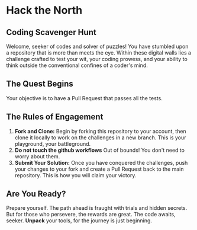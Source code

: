 # Hack the North
## Coding Scavenger Hunt

Welcome, seeker of codes and solver of puzzles! You have stumbled upon a repository that is more than meets the eye. Within these digital walls lies a challenge crafted to test your wit, your coding prowess, and your ability to think outside the conventional confines of a coder's mind.

## The Quest Begins
Your objective is to have a Pull Request that passes all the tests.

## The Rules of Engagement
1. **Fork and Clone:** Begin by forking this repository to your account, then clone it locally to work on the challenges in a new branch. This is your playground, your battleground.
2. **Do not touch the github workflows** Out of bounds! You don't need to worry about them.
3. **Submit Your Solution:** Once you have conquered the challenges, push your changes to your fork and create a Pull Request back to the main repository. This is how you will claim your victory.

## Are You Ready?
Prepare yourself. The path ahead is fraught with trials and hidden secrets. But for those who persevere, the rewards are great. The code awaits, seeker. __**Unpack**__ your tools, for the journey is just beginning.

